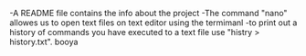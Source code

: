 
-A README file contains the info about the project
-The command "nano" allowes us to open text files on text editor using the termimanl
-to print out a history of commands you have executed to a text file use "histry > history.txt".
booya
